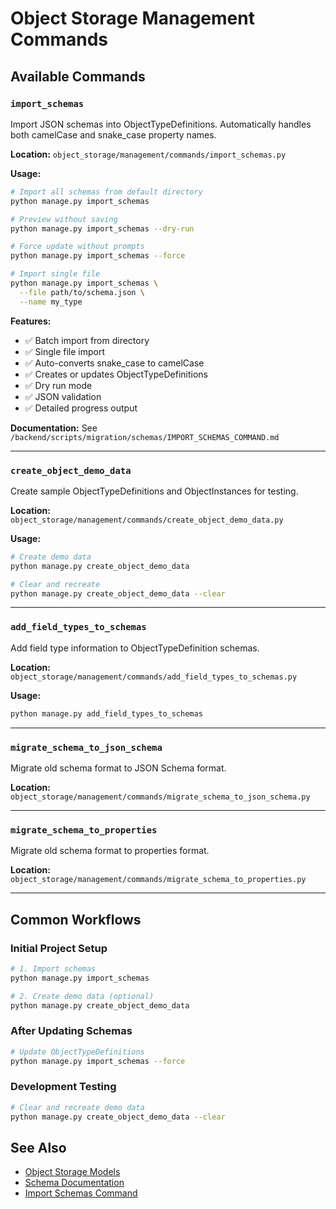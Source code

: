 # Object Storage Management Commands

## Available Commands

### `import_schemas`

Import JSON schemas into ObjectTypeDefinitions. Automatically handles both camelCase and snake_case property names.

**Location:** `object_storage/management/commands/import_schemas.py`

**Usage:**
```bash
# Import all schemas from default directory
python manage.py import_schemas

# Preview without saving
python manage.py import_schemas --dry-run

# Force update without prompts
python manage.py import_schemas --force

# Import single file
python manage.py import_schemas \
  --file path/to/schema.json \
  --name my_type
```

**Features:**
- ✅ Batch import from directory
- ✅ Single file import
- ✅ Auto-converts snake_case to camelCase
- ✅ Creates or updates ObjectTypeDefinitions
- ✅ Dry run mode
- ✅ JSON validation
- ✅ Detailed progress output

**Documentation:** See `/backend/scripts/migration/schemas/IMPORT_SCHEMAS_COMMAND.md`

---

### `create_object_demo_data`

Create sample ObjectTypeDefinitions and ObjectInstances for testing.

**Location:** `object_storage/management/commands/create_object_demo_data.py`

**Usage:**
```bash
# Create demo data
python manage.py create_object_demo_data

# Clear and recreate
python manage.py create_object_demo_data --clear
```

---

### `add_field_types_to_schemas`

Add field type information to ObjectTypeDefinition schemas.

**Location:** `object_storage/management/commands/add_field_types_to_schemas.py`

**Usage:**
```bash
python manage.py add_field_types_to_schemas
```

---

### `migrate_schema_to_json_schema`

Migrate old schema format to JSON Schema format.

**Location:** `object_storage/management/commands/migrate_schema_to_json_schema.py`

---

### `migrate_schema_to_properties`

Migrate old schema format to properties format.

**Location:** `object_storage/management/commands/migrate_schema_to_properties.py`

---

## Common Workflows

### Initial Project Setup

```bash
# 1. Import schemas
python manage.py import_schemas

# 2. Create demo data (optional)
python manage.py create_object_demo_data
```

### After Updating Schemas

```bash
# Update ObjectTypeDefinitions
python manage.py import_schemas --force
```

### Development Testing

```bash
# Clear and recreate demo data
python manage.py create_object_demo_data --clear
```

## See Also

- [Object Storage Models](../../object_storage/models.py)
- [Schema Documentation](/backend/scripts/migration/schemas/)
- [Import Schemas Command](/backend/scripts/migration/schemas/IMPORT_SCHEMAS_COMMAND.md)

